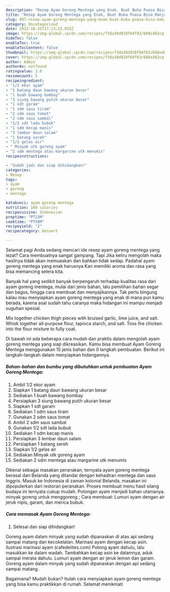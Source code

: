 ```yaml
---
description: "Resep Ayam Goreng Mentega yang Enak, Buat Buka Puasa Bisa Manjain Lidah"
title: "Resep Ayam Goreng Mentega yang Enak, Buat Buka Puasa Bisa Manjain Lidah"
slug: 997-resep-ayam-goreng-mentega-yang-enak-buat-buka-puasa-bisa-manjain-lidah
category: Uncategorized
date: 2022-10-25T17:13:23.035Z
image: https://img-global.cpcdn.com/recipes/f3da30d928f04f03/680x482cq70/ayam-goreng-mentega-foto-resep-utama.jpg
hideToc: false
enableToc: true
enableTocContent: false
thumbnail: https://img-global.cpcdn.com/recipes/f3da30d928f04f03/680x482cq70/ayam-goreng-mentega-foto-resep-utama.jpg
cover: https://img-global.cpcdn.com/recipes/f3da30d928f04f03/680x482cq70/ayam-goreng-mentega-foto-resep-utama.jpg
author: Admin
authorAv: notfound
ratingvalue: 3.6
reviewcount: 5
recipeingredient:
- "1/2 ekor ayam"
- "1 batang daun bawang ukuran besar"
- "1 buah bawang bombay"
- "3 siung bawang putih ukuran besar"
- "1 sdt garam"
- "1 sdm saus tiram"
- "2 sdm saus tomat"
- "2 sdm saus sambal"
- "1/2 sdt lada bubuk"
- "1 sdm kecap manis"
- "3 lembar daun salam"
- "1 batang sereh"
- "1/2 gelas air"
- " Minyak utk goreng ayam"
- "2 sdm mentega atau margarine utk menumis"
recipeinstructions:

- "Sudah jadi dan siap dihidangkan!"
categories:
- Resep
tags:
- ayam
- goreng
- mentega

katakunci: ayam goreng mentega 
nutrition: 169 calories
recipecuisine: Indonesian
preptime: "PT23M"
cooktime: "PT58M"
recipeyield: "2"
recipecategory: Dessert

---
```



Selamat pagi Anda sedang mencari ide resep ayam goreng mentega yang lezat? Cara membuatnya sangat gampang. Tapi Jika keliru mengolah maka hasilnya tidak akan memuaskan dan bahkan tidak sedap. Padahal ayam goreng mentega yang enak harusnya Kan memiliki aroma dan rasa yang bisa memancing selera kita.


Banyak hal yang sedikit banyak berpengaruh terhadap kualitas rasa dari ayam goreng mentega, mulai dari jenis bahan, lalu pemilihan bahan segar dan bagus, hingga cara membuat dan menyajikannya. Tak perlu bingung kalau mau menyiapkan ayam goreng mentega yang enak di mana pun kamu berada, karena asal sudah tahu caranya maka hidangan ini mampu menjadi suguhan spesial.

Mix together chicken thigh pieces with bruised garlic, lime juice, and salt. Whisk together all-purpose flour, tapioca starch, and salt. Toss the chicken into the flour mixture to fully coat.


Di bawah ini ada beberapa cara mudah dan praktis dalam mengolah ayam goreng mentega yang siap dikreasikan. Kamu bisa membuat Ayam Goreng Mentega menggunakan 15 jenis bahan dan 0 langkah pembuatan. Berikut ini langkah-langkah dalam menyiapkan hidangannya.

<!--inarticleads1-->

##### Bahan-bahan dan bumbu yang dibutuhkan untuk pembuatan Ayam Goreng Mentega:

1. Ambil 1/2 ekor ayam
1. Siapkan 1 batang daun bawang ukuran besar
1. Sediakan 1 buah bawang bombay
1. Persiapkan 3 siung bawang putih ukuran besar
1. Siapkan 1 sdt garam
1. Sediakan 1 sdm saus tiram
1. Gunakan 2 sdm saus tomat
1. Ambil 2 sdm saus sambal
1. Gunakan 1/2 sdt lada bubuk
1. Sediakan 1 sdm kecap manis
1. Persiapkan 3 lembar daun salam
1. Persiapkan 1 batang sereh
1. Siapkan 1/2 gelas air
1. Sediakan  Minyak utk goreng ayam
1. Sediakan 2 sdm mentega atau margarine utk menumis


Dikenal sebagai masakan peranakan, ternyata ayam goreng mentega berasal dari Belanda yang ditandai dengan kehadiran mentega dan saus Inggris. Masuk ke Indonesia di zaman kolonial Belanda, masakan ini dipopulerkan dari restoran peranakan. Proses membuat menu hasil silang budaya ini ternyata cukup mudah. Potongan ayam menjadi bahan utamanya. minyak goreng untuk menggoreng ; Cara membuat: Lumuri ayam dengan air jeruk nipis, garam, dan merica bubuk. 

<!--inarticleads2-->

##### Cara memasak Ayam Goreng Mentega:


1. Selesai dan siap dihidangkan!

Goreng ayam dalam minyak yang sudah dipanaskan di atas api sedang sampai matang dan kecokelatan. Marinasi ayam dengan kecap asin. ilustrasi marinasi ayam (cafedelites.com) Potong ayam dahulu, lalu masukkan ke dalam wadah. Tambahkan kecap asin ke dalamnya, aduk sampai merata dahulu. Lumuri ayam dengan air jeruk lemon dan garam. Goreng ayam dalam minyak yang sudah dipanaskan dengan api sedang sampai matang. 

Bagaimana? Mudah bukan? Itulah cara menyiapkan ayam goreng mentega yang bisa kamu praktikkan di rumah. Selamat menikmati
